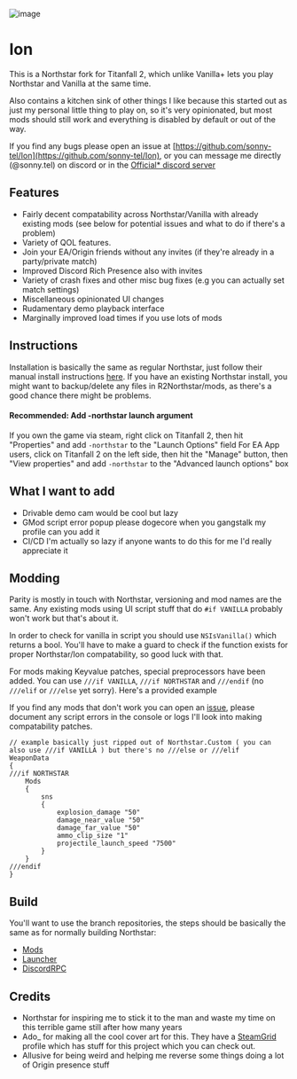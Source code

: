 
![image](https://github.com/user-attachments/assets/bedb5003-56c8-4eb8-8e33-fa2e4cec5c24)
# Ion

This is a Northstar fork for Titanfall 2, which unlike Vanilla+ lets you play Northstar and Vanilla at the same time.

Also contains a kitchen sink of other things I like because this started out as just my personal little thing to play on, so it's very opinionated, but most mods should still work and everything is disabled by default or out of the way.

If you find any bugs please open an issue at [https://github.com/sonny-tel/Ion](https://github.com/sonny-tel/Ion), or you can message me directly (@sonny.tel) on discord or in the [Official* discord server](https://discord.gg/UhPwruvSFH)

## Features
* Fairly decent compatability across Northstar/Vanilla with already existing mods (see below for potential issues and what to do if there's a problem)
* Variety of QOL features.
* Join your EA/Origin friends without any invites (if they're already in a party/private match)
* Improved Discord Rich Presence also with invites
* Variety of crash fixes and other misc bug fixes (e.g you can actually set match settings)
* Miscellaneous opinionated UI changes
* Rudamentary demo playback interface
* Marginally improved load times if you use lots of mods

## Instructions

Installation is basically the same as regular Northstar, just follow their manual install instructions [here](https://docs.northstar.tf/Wiki/installing-northstar/manual-installation/#installing-northstar). If you have an existing Northstar install, you might want to backup/delete any files in R2Northstar/mods, as there's a good chance there might be problems.

#### Recommended: Add -northstar launch argument
If you own the game via steam, right click on Titanfall 2, then hit "Properties" and add `-northstar` to the "Launch Options" field
For EA App users, click on Titanfall 2 on the left side, then hit the "Manage" button, then "View properties" and add `-northstar` to the "Advanced launch options" box

## What I want to add
* Drivable demo cam would be cool but lazy
* GMod script error popup please dogecore when you gangstalk my profile can you add it
* CI/CD I'm actually so lazy if anyone wants to do this for me I'd really appreciate it

## Modding
Parity is mostly in touch with Northstar, versioning and mod names are the same. Any existing mods using UI script stuff that do `#if VANILLA` probably won't work but that's about it.

In order to check for vanilla in script you should use `NSIsVanilla()` which returns a bool. You'll have to make a guard to check if the function exists for proper Northstar/Ion compatability, so good luck with that.

For mods making Keyvalue patches, special preprocessors have been added. You can use `///if VANILLA`, `///if NORTHSTAR` and `///endif` (no `///elif` or `///else` yet sorry). Here's a provided example

If you find any mods that don't work you can open an [issue](https://github.com/sonny-tel/Ion/issues), please document any script errors in the console or logs I'll look into making compatability patches.

```
// example basically just ripped out of Northstar.Custom ( you can also use ///if VANILLA ) but there's no ///else or ///elif
WeaponData
{
///if NORTHSTAR
    Mods
    {
        sns
        {
            explosion_damage "50"
            damage_near_value "50"
            damage_far_value "50"
            ammo_clip_size "1"
            projectile_launch_speed "7500"
        }
    }
///endif
}
```

## Build
You'll want to use the branch repositories, the steps should be basically the same as for normally building Northstar:
* [Mods](https://github.com/VITALISED/NorthstarMods/tree/ion)
* [Launcher](https://github.com/VITALISED/NorthstarLauncher/tree/ion)
* [DiscordRPC](https://github.com/sonny-tel/NorthstarDiscordRPC/tree/ion)

## Credits
* Northstar for inspiring me to stick it to the man and waste my time on this terrible game still after how many years
* Ado_ for making all the cool cover art for this. They have a [SteamGrid](https://www.steamgriddb.com/profile/76561199101934933) profile which has stuff for this project which you can check out.
* Allusive for being weird and helping me reverse some things doing a lot of Origin presence stuff
